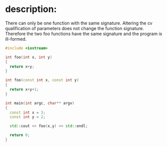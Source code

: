 # description: 
 There can only be one function with the same signature. Altering the cv qualification of parameters does not change the function signature.  Therefore the two foo functions have the same signature and the program is ill-formed.

```C++ runnable
#include <iostream>

int foo(int x, int y)
{
  return x+y;
}

int foo(const int x, const int y)
{
  return x+y+1;
}

int main(int argc, char** argv)
{
  const int x = 3;
  const int y = 2;

  std::cout << foo(x,y) << std::endl;

  return 0;
}
